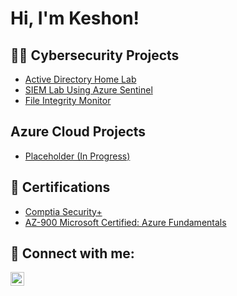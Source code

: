 <h1>Hi, I'm Keshon!</h1>

<h2>👨‍💻 Cybersecurity Projects</h2>

  - [Active Directory Home Lab](https://github.com/Kstewart10/ActiveDirectoryLab)
  - [SIEM Lab Using Azure Sentinel](https://github.com/Kstewart10/SiemLab/)
  - [File Integrity Monitor](https://github.com/Kstewart10/FileIntegrityMonitor)

<h2>Azure Cloud Projects</h2>

  - [Placeholder (In Progress)](https://google.com)

<h2>📄 Certifications</h2>

- [Comptia Security+](https://www.credly.com/badges/7b0b1fdf-5021-44b8-8bb0-417f417c0bcf/linked_in_profile)
- [AZ-900 Microsoft Certified: Azure Fundamentals](https://learn.microsoft.com/en-us/users/keshonstewart-3775/credentials/7b1fb5e37ed5c387?ref=https%3A%2F%2Fwww.linkedin.com%2F)

<h2> 🤳 Connect with me:</h2>

[<img align="left" alt="JoshMadakor | LinkedIn" width="22px" src="https://cdn.jsdelivr.net/npm/simple-icons@v3/icons/linkedin.svg" />][linkedin]

[linkedin]: https://www.linkedin.com/in/keshon-stewart-75115b107/

<!--
**joshmadakor1/joshmadakor1** is a ✨ _special_ ✨ repository because its `README.md` (this file) appears on your GitHub profile.

Here are some ideas to get you started:

- 🔭 I’m currently working on ...
- 🌱 I’m currently learning ...
- 👯 I’m looking to collaborate on ...
- 🤔 I’m looking for help with ...
- 💬 Ask me about ...
- 📫 How to reach me: ...
- 😄 Pronouns: ...
- ⚡ Fun fact: ...
-->
